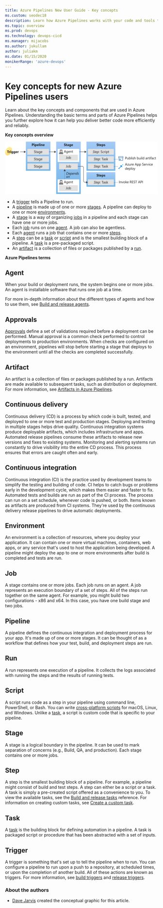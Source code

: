 ```yaml
---
title: Azure Pipelines New User Guide - Key concepts
ms.custom: seodec18
description: Learn how Azure Pipelines works with your code and tools to automate build and deployment, and the key concepts behind it.
ms.topic: overview
ms.prod: devops
ms.technology: devops-cicd
ms.manager: mijacobs
ms.author: jukullam
author: juliakm
ms.date: 01/15/2020
monikerRange: 'azure-devops'
---
```


# Key concepts for new Azure Pipelines users

Learn about the key concepts and components that are used in Azure Pipelines. Understanding the basic terms and parts of Azure Pipelines helps you further explore how it can help you deliver better code more efficiently and reliably.


**Key concepts overview**

![key concepts graphic](media/key-concepts-overview.svg)

- A [trigger](#trigger) tells a Pipeline to run. 
- A [pipeline](#pipeline) is made up of one or more [stages](#stage). A pipeline can deploy to one or more [environments](#environment).
- A [stage](#stage) is a way of organizing [jobs](#job) in a pipeline and each stage can have one or more jobs.
- Each [job](#job) runs on one [agent](#agent). A job can also be agentless. 
- Each [agent](#agent) runs a job that contains one or more [steps](#step).
- A [step](#step) can be a [task](#task) or [script](#script) and is the smallest building block of a pipeline. A [task](#task) is a pre-packaged script.
- An [artifact](#artifact) is a collection of files or packages published by a [run](#run).

**Azure Pipelines terms**

## Agent

When your build or deployment runs, the system begins one or more jobs. An agent is installable software that runs one job at a time.

For more in-depth information about the different types of agents and how to use them, see [Build and release agents](../agents/agents.md).

## Approvals

[Approvals](../process/approvals.md) define a set of validations required before a deployment can be performed. Manual approval is a common check performed to control deployments to production environments. When checks are configured on an environment, pipelines will stop before starting a stage that deploys to the environment until all the checks are completed successfully. 

## Artifact

An artifact is a collection of files or packages published by a run. Artifacts are made available to subsequent tasks, such as distribution or deployment. For more information, see [Artifacts in Azure Pipelines](../artifacts/artifacts-overview.md).

## Continuous delivery

Continuous delivery &#40;CD&#41; is a process by which code is built, tested, and deployed to one or more test and production stages. Deploying and testing in multiple stages helps drive quality. Continuous integration systems produce deployable artifacts, which includes infrastructure and apps. Automated release pipelines consume these artifacts to release new versions and fixes to existing systems. Monitoring and alerting systems run constantly to drive visibility into the entire CD process. This process ensures that  errors are caught often and early.

## Continuous integration

Continuous integration &#40;CI&#41; is the practice used by development teams to simplify the testing and building of code. CI helps to catch bugs or problems early in the development cycle, which makes them easier and faster to fix. Automated tests and builds are run as part of the CI process. The process can run on a set schedule, whenever code is pushed, or both. Items known as artifacts are produced from CI systems. They're used by the continuous delivery release pipelines to drive automatic deployments.

## Environment

An environment is a collection of resources, where you deploy your application. It can contain one or more virtual machines, containers, web apps, or any service that's used to host the application being developed. A pipeline might deploy the app to one or more environments after build is completed and tests are run.

## Job

A stage contains one or more jobs. Each job runs on an agent. A job represents an execution boundary of a set of steps. All of the steps run together on the same agent. For example, you might build two configurations - x86 and x64. In this case, you have one build stage and two jobs.

## Pipeline

A pipeline defines the continuous integration and deployment process for your app. It's made up of one or more stages. It can be thought of as a workflow that defines how your test, build, and deployment steps are run.

## Run

A run represents one execution of a pipeline. It collects the logs associated with running the steps and the results of running tests.

## Script

A script runs code as a step in your pipeline using command line, PowerShell, or Bash. You can write [cross-platform scripts](../scripts/cross-platform-scripting.md) for macOS, Linux, and Windows. Unlike a [task](#task), a script is custom code that is specific to your pipeline. 

## Stage

A stage is a logical boundary in the pipeline. It can be used to mark separation of concerns (e.g., Build, QA, and production). Each stage contains one or more jobs.

## Step

A step is the smallest building block of a pipeline. For example, a pipeline might consist of build and test steps. A step can either be a script or a task. A task is simply a pre-created script offered as a convenience to you. To view the available tasks, see the [Build and release tasks](../tasks/index.md) reference. For information on creating custom tasks, see [Create a custom task](../../extend/develop/add-build-task.md).

## Task

A [task](../process/tasks.md) is the building block for defining automation in a pipeline. A task is packaged script or procedure that has been abstracted with a set of inputs.

## Trigger

A trigger is something that's set up to tell the pipeline when to run. You can configure a pipeline to run upon a push to a repository, at scheduled times, or upon the completion of another build. All of these actions are known as triggers. For more information, see [build triggers](../build/triggers.md) and [release triggers](../release/triggers.md).

### About the authors
- [Dave Jarvis](https://github.com/DaveJarvis) created the conceptual graphic for this article. 
